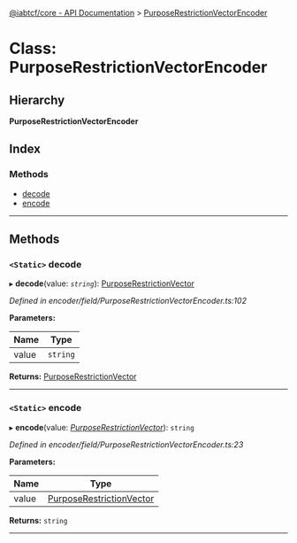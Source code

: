 [@iabtcf/core - API Documentation](../README.md) > [PurposeRestrictionVectorEncoder](../classes/purposerestrictionvectorencoder.md)

# Class: PurposeRestrictionVectorEncoder

## Hierarchy

**PurposeRestrictionVectorEncoder**

## Index

### Methods

* [decode](purposerestrictionvectorencoder.md#decode)
* [encode](purposerestrictionvectorencoder.md#encode)

---

## Methods

<a id="decode"></a>

### `<Static>` decode

▸ **decode**(value: *`string`*): [PurposeRestrictionVector](purposerestrictionvector.md)

*Defined in encoder/field/PurposeRestrictionVectorEncoder.ts:102*

**Parameters:**

| Name | Type |
| ------ | ------ |
| value | `string` |

**Returns:** [PurposeRestrictionVector](purposerestrictionvector.md)

___
<a id="encode"></a>

### `<Static>` encode

▸ **encode**(value: *[PurposeRestrictionVector](purposerestrictionvector.md)*): `string`

*Defined in encoder/field/PurposeRestrictionVectorEncoder.ts:23*

**Parameters:**

| Name | Type |
| ------ | ------ |
| value | [PurposeRestrictionVector](purposerestrictionvector.md) |

**Returns:** `string`

___


